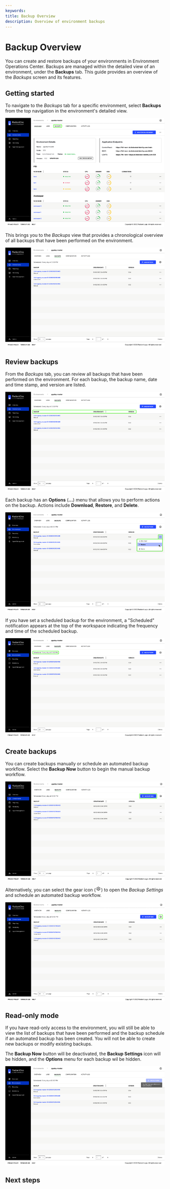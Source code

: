 ```yaml
---
keywords:
title: Backup Overview
description: Overview of environment backups
---
```

# Backup Overview

You can create and restore backups of your environments in Environment Operations Center. Backups are managed within the detailed view of an environment, under the **Backups** tab. This guide provides an overview of the *Backups* screen and its features.

## Getting started

To navigate to the *Backups* tab for a specific environment, select **Backups** from the top navigation in the environment's detailed view.

![image description](images/backups-tab.png)

This brings you to the *Backups* view that provides a chronological overview of all backups that have been performed on the environment.

![image description](images/backups-home.png)

## Review backups

From the *Backups* tab, you can review all backups that have been performed on the environment. For each backup, the backup name, date and time stamp, and version are listed.

![image description](images/backups-titles.png)

Each backup has an **Options** (**...**) menu that allows you to perform actions on the backup. Actions include **Download**, **Restore**, and **Delete**.

![image description](images/backups-options.png)

If you have set a scheduled backup for the environment, a "Scheduled" notification appears at the top of the workspace indicating the frequency and time of the scheduled backup.

![image description](images/backups-scheduled.png)

## Create backups

You can create backups manually or schedule an automated backup workflow. Select the **Backup Now** button to begin the manual backup workflow.

![image description](images/backup-now.png)

Alternatively, you can select the gear icon (![image description](images/gear-icon.png)) to open the *Backup Settings* and schedule an automated backup workflow.

![image description](images/backups-settings.png)

## Read-only mode

If you have read-only access to the environment, you will still be able to view the list of backups that have been performed and the backup schedule if an automated backup has been created. You will not be able to create new backups or modify existing backups.

The **Backup Now** button will be deactivated, the **Backup Settings** icon will be hidden, and the **Options** menu for each backup wil be hidden.

![image description](images/backups-readonly.png)

## Next steps





